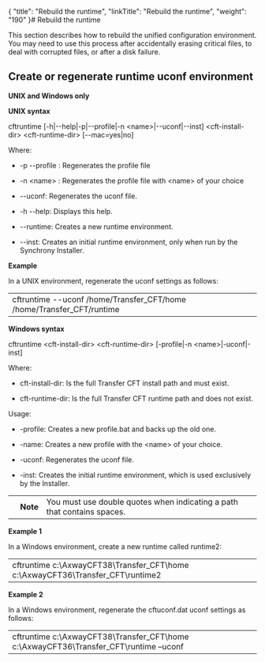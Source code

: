 {
    "title": "Rebuild the runtime",
    "linkTitle": "Rebuild the runtime",
    "weight": "190"
}# Rebuild the runtime



This section describes how to rebuild the unified configuration environment. You may need to use this process after accidentally erasing critical files, to deal with corrupted files, or after a disk failure.



## <span id="Create_regenerate_runtime_uconf"></span>Create or regenerate runtime uconf environment



**UNIX and Windows only**



**UNIX syntax**



cftruntime \[-h|--help|-p|--profile|-n &lt;name&gt;|--uconf|--inst\] &lt;cft-install-dir&gt; &lt;cft-runtime-dir&gt; \[--mac=yes|no\]



Where:



-   -p --profile : Regenerates the profile file

-   -n &lt;name&gt; : Regenerates the profile file with &lt;name&gt; of your choice

-   --uconf: Regenerates the uconf file.

-   -h --help: Displays this help.

-   --runtime: Creates a new runtime environment.

-   --inst: Creates an initial runtime environment, only when run by the Synchrony Installer.



**Example**



In a UNIX environment, regenerate the uconf settings as follows:



<table data-cellspacing="0">
<tbody>
<tr>
<td>cftruntime --uconf /home/Transfer_CFT/home /home/Transfer_CFT/runtime</td>
</tr>
</tbody>
</table>



**Windows syntax**



cftruntime &lt;cft-install-dir&gt; &lt;cft-runtime-dir&gt; \[-profile|-n &lt;name&gt;|-uconf|-inst\]



Where:



-   cft-install-dir: Is the full Transfer CFT install path and must exist.

-   cft-runtime-dir: Is the full Transfer CFT runtime path and does not exist.



Usage:



-   -profile: Creates a new profile.bat and backs up the old one.

-   -name: Creates a new profile with the &lt;name&gt; of your choice.

-   -uconf: Regenerates the uconf file.

-   -inst: Creates the initial runtime environment, which is used exclusively by the Installer.



<table data-cellpadding="0" data-cellspacing="0">
<tbody>
<tr>
<td data-valign="top"></td>
<td data-valign="top"><span><strong>Note</strong></span></td>
<td data-mc-autonum="&lt;b&gt;Note  &lt;/b&gt;" data-valign="top">You must use double quotes when indicating a path that contains spaces.</td>
</tr>
</tbody>
</table>



**Example 1**



In a Windows environment, create a new runtime called <span>runtime2</span>:



<table data-cellspacing="0">
<tbody>
<tr>
<td>cftruntime c:\AxwayCFT38\Transfer_CFT\home c:\AxwayCFT36\Transfer_CFT\runtime2</td>
</tr>
</tbody>
</table>



**Example 2**



In a Windows environment, regenerate the <span>cftuconf.dat</span> uconf settings as follows:



<table data-cellspacing="0">
<tbody>
<tr>
<td>cftruntime c:\AxwayCFT38\Transfer_CFT\home c:\AxwayCFT36\Transfer_CFT\runtime –uconf</td>
</tr>
</tbody>
</table>
